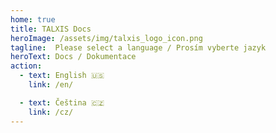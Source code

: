 ```yaml
---
home: true
title: TALXIS Docs
heroImage: /assets/img/talxis_logo_icon.png
tagline:  Please select a language / Prosím vyberte jazyk
heroText: Docs / Dokumentace
action:
  - text: English 🇺🇸
    link: /en/

  - text: Čeština 🇨🇿
    link: /cz/
---
```

